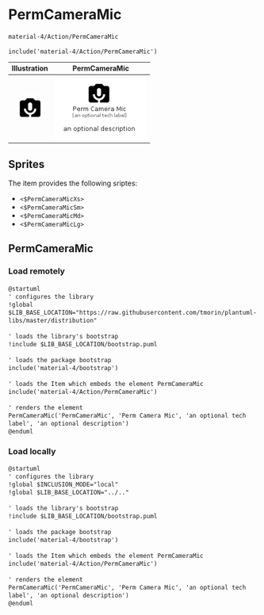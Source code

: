 # PermCameraMic


```text
material-4/Action/PermCameraMic
```

```text
include('material-4/Action/PermCameraMic')
```



| Illustration | PermCameraMic |
| :---: | :---: |
| ![illustration for Illustration](../../material-4/Action/PermCameraMic.png) | ![illustration for PermCameraMic](../../material-4/Action/PermCameraMic.Local.png) |



## Sprites
The item provides the following sriptes:

- `<$PermCameraMicXs>`
- `<$PermCameraMicSm>`
- `<$PermCameraMicMd>`
- `<$PermCameraMicLg>`





## PermCameraMic

### Load remotely
```plantuml
@startuml
' configures the library
!global $LIB_BASE_LOCATION="https://raw.githubusercontent.com/tmorin/plantuml-libs/master/distribution"

' loads the library's bootstrap
!include $LIB_BASE_LOCATION/bootstrap.puml

' loads the package bootstrap
include('material-4/bootstrap')

' loads the Item which embeds the element PermCameraMic
include('material-4/Action/PermCameraMic')

' renders the element
PermCameraMic('PermCameraMic', 'Perm Camera Mic', 'an optional tech label', 'an optional description')
@enduml
```

### Load locally
```plantuml
@startuml
' configures the library
!global $INCLUSION_MODE="local"
!global $LIB_BASE_LOCATION="../.."

' loads the library's bootstrap
!include $LIB_BASE_LOCATION/bootstrap.puml

' loads the package bootstrap
include('material-4/bootstrap')

' loads the Item which embeds the element PermCameraMic
include('material-4/Action/PermCameraMic')

' renders the element
PermCameraMic('PermCameraMic', 'Perm Camera Mic', 'an optional tech label', 'an optional description')
@enduml
```

